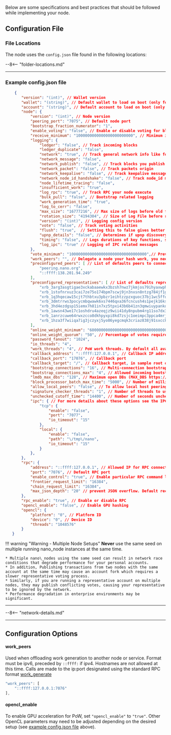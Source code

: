 Below are some specifications and best practices that should be followed while implementing your node.

## Configuration File

### File Locations

The node uses the `config.json` file found in the following locations:

--8<-- "folder-locations.md"

---

### Example config.json file

```json
	{
	   "version": "(int)", // Wallet version
	   "wallet": "(string)", // Default wallet to load on boot (only for GUI wallet)
	   "account": "(string)", // Default account to load on boot (only for GUI wallet)
	   "node": {
	       "version": "(int)", // Node version
	       "peering_port": "7075", // Default node port
	       "bootstrap_fraction_numerator": "1", 
	       "enable_voting": "false", // Enable or disable voting for blocks. If disabled, saves some resources
	       "receive_minimum": "1000000000000000000000000", // Minimum import receivable, default 1 Rai
	       "logging": {
	           "ledger": "false", // Track incoming blocks
	           "ledger_duplicate": "false",
	           "network": "true", // Track general network info like forks
	           "network_message": "false",
	           "network_publish": "false", // Track blocks you publish to
	           "network_packet": "false", // Track packets origin
	           "network_keepalive": "false", // Track keepalive messages
	           "network_node_id_handshake": "false", // Track node_id messages
	           "node_lifetime_tracing": "false",
	           "insufficient_work": "true",
	           "log_rpc": "true", // Track RPC your node execute
	           "bulk_pull": "false", // Bootstrap related logging
	           "work_generation_time": "true",
	           "log_to_cerr": "false",
	           "max_size": "16777216", // Max size of logs before old files deletion. Default is 16MB 
	           "rotation_size": "4194304", // Size of Log File before rotation in bytes, Default is 4MB 
	           "version": "(int)", // Logging config version
	           "vote": "false", // Track voting activities
	           "flush": "true",  // Setting this to false gives better performance, but may lose entries on crashes.
	           "upnp_details": "false", // Determines if upnp discovery details are logged (default off to avoid sharing device info when shipping logs)
	           "timing": "false", // Logs durations of key functions, such as batch verification, etc.
	           "log_ipc": "true" // Logging of IPC related messages
	       },
	       "vote_minimum": "1000000000000000000000000000000000",// Prevents voting if delegated weight is under this threshold
	       "work_peers": "", // Delegate a node your hash work, you need to get RPC access to that node
	       "preconfigured_peers": [ // List of defaults peers to connect on boot
	           "peering.nano.org",
	           "::ffff:138.201.94.249"
	       ],
	       "preconfigured_representatives": [ // List of defaults representatives, which you delegate voting weight, of your wallet
	           "xrb_3arg3asgtigae3xckabaaewkx3bzsh7nwz7jkmjos79ihyaxwphhm6qgjps4",
	           "xrb_1stofnrxuz3cai7ze75o174bpm7scwj9jn3nxsn8ntzg784jf1gzn1jjdkou",
	           "xrb_1q3hqecaw15cjt7thbtxu3pbzr1eihtzzpzxguoc37bj1wc5ffoh7w74gi6p",
	           "xrb_3dmtrrws3pocycmbqwawk6xs7446qxa36fcncush4s1pejk16ksbmakis78m",
	           "xrb_3hd4ezdgsp15iemx7h81in7xz5tpxi43b6b41zn3qmwiuypankocw3awes5k",
	           "xrb_1awsn43we17c1oshdru4azeqjz9wii41dy8npubm4rg11so7dx3jtqgoeahy",
	           "xrb_1anrzcuwe64rwxzcco8dkhpyxpi8kd7zsjc1oeimpc3ppca4mrjtwnqposrs",
	           "xrb_1hza3f7wiiqa7ig3jczyxj5yo86yegcmqk3criaz838j91sxcckpfhbhhra1"
	       ],
	       "online_weight_minimum": "60000000000000000000000000000000000000", // Online weight minimum required to confirm block
	       "online_weight_quorum": "50", // Percentage of votes required to rollback blocks
	       "password_fanout": "1024", 
	       "io_threads": "4", 
	       "work_threads": "4", // PoW work threads. By default all available CPU threads, set lower value for 24/7 services
	       "callback_address": "::ffff:127.0.0.1", // Callback IP address, in sample IPv4 localhost
	       "callback_port": "17076", // Callback port
	       "callback_target": "/", // Callback target, in sample root of callback listening server
	       "bootstrap_connections": "16", // Multi-connection bootstrap. Should be a power of 2.
	       "bootstrap_connections_max": "4", // Allowed incoming bootstrap connections count. Lower value save IOPS & bandwidth. 64 recommended for high-end fast nodes, 0 for HDD home users,
	       "lmdb_max_dbs": "128", // Maximum open DBs (MAX_DBS https://lmdb.readthedocs.io/en/release/), increase default if more than 100 wallets required
	       "block_processor_batch_max_time": "5000", // Number of milliseconds the block processor works at a time
	       "allow_local_peers": "false", // To allow local host peering
	       "signature_checker_threads": "1", // Number of threads to use for verifying signatures
	       "unchecked_cutoff_time": "14400", // Number of seconds unchecked entry survives before being cleaned
	       "ipc": { // For more details about these options see the IPC section of the wiki: https://github.com/nanocurrency/nano-node/wiki/IPC
	           "tcp": {
	               "enable": "false",
	               "port": "7077",
	               "io_timeout": "15"
	           },
	           "local": {
	               "enable": "false",
	               "path": "\/tmp\/nano",
	               "io_timeout": "15"
	           }
	       },
	   },
	   "rpc": {
	       "address": "::ffff:127.0.0.1", // Allowed IP for RPC connection
	       "port": "7076", // Default RPC port
	       "enable_control": "true", // Enable particular RPC command like: send, account_create, etc...
	       "frontier_request_limit": "16384", 
	       "chain_request_limit": "16384",
	       "max_json_depth": "20" // prevent JSON overflow. Default recommended
	   },
	   "rpc_enable": "true", // Enable or disable RPC
	   "opencl_enable": "false", // Enable GPU hashing
	   "opencl": {
	       "platform": "0", // Platform ID
	       "device": "0", // Device ID
	       "threads": "1048576" 
	   }
   }
```

!!! warning "Warning - Multiple Node Setups"
	**Never** use the same seed on multiple running nano\_node instances at the same time.
	
	* Multiple nano\_nodes using the same seed can result in network race conditions that degrade performance for your personal accounts.
	* In addition, Publishing transactions from two nodes with the same account at the same time may cause an account fork which requires a slower representative voting process.
	* Similarly, if you are running a representative account on multiple nodes, they may publish conflicting votes, causing your representative to be ignored by the network.
	* Performance degradation in enterprise environments may be significant.

---

--8<-- "network-details.md"

---

## Configuration Options

#### work_peers
Used when offloading work generation to another node or service. Format must be ipv6, preceded by `::ffff:` if ipv4. Hostnames are not allowed at this time. Calls are made to the ip:port designated using the standard RPC format [work_generate](/commands/rpc-protocol#work-generate) 
```javascript
"work_peers": [
    "::ffff:127.0.0.1:7076"
],
```

#### opencl_enable

To enable GPU acceleration for PoW, set `"opencl_enable"` to `"true"`. Other OpenCL parameters may need to be adjusted depending on the desired setup (see [example config.json file](#example-configjson-file) above).


